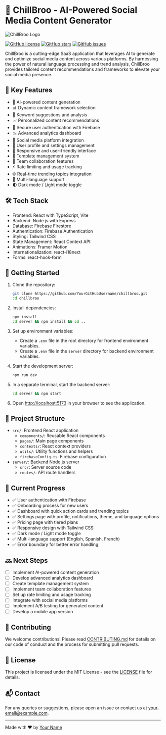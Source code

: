 # 🚀 ChillBroo - AI-Powered Social Media Content Generator

![ChillBroo Logo](https://your-logo-url-here.com/logo.png)

[![GitHub license](https://img.shields.io/github/license/YourGitHubUsername/chillbroo.svg)](https://github.com/YourGitHubUsername/chillbroo/blob/main/LICENSE)
[![GitHub stars](https://img.shields.io/github/stars/YourGitHubUsername/chillbroo.svg)](https://github.com/YourGitHubUsername/chillbroo/stargazers)
[![GitHub issues](https://img.shields.io/github/issues/YourGitHubUsername/chillbroo.svg)](https://github.com/YourGitHubUsername/chillbroo/issues)

ChillBroo is a cutting-edge SaaS application that leverages AI to generate and optimize social media content across various platforms. By harnessing the power of natural language processing and trend analysis, ChillBroo provides tailored content recommendations and frameworks to elevate your social media presence.

## 🌟 Key Features

- 🤖 AI-powered content generation
- 📊 Dynamic content framework selection
- 🔑 Keyword suggestions and analysis
- 📈 Personalized content recommendations
- 🔐 Secure user authentication with Firebase
- 📉 Advanced analytics dashboard
- 🔗 Social media platform integration
- 👤 User profile and settings management
- 🎨 Responsive and user-friendly interface
- 📝 Template management system
- 👥 Team collaboration features
- ⚡ Rate limiting and usage tracking
- 🌐 Real-time trending topics integration
- 🔄 Multi-language support
- 🌓 Dark mode / Light mode toggle

## 🛠️ Tech Stack

- Frontend: React with TypeScript, Vite
- Backend: Node.js with Express
- Database: Firebase Firestore
- Authentication: Firebase Authentication
- Styling: Tailwind CSS
- State Management: React Context API
- Animations: Framer Motion
- Internationalization: react-i18next
- Forms: react-hook-form

## 🚀 Getting Started

1. Clone the repository:
   ```bash
   git clone https://github.com/YourGitHubUsername/chillbroo.git
   cd chillbroo
   ```

2. Install dependencies:
   ```bash
   npm install
   cd server && npm install && cd ..
   ```

3. Set up environment variables:
   - Create a `.env` file in the root directory for frontend environment variables.
   - Create a `.env` file in the `server` directory for backend environment variables.

4. Start the development server:
   ```bash
   npm run dev
   ```

5. In a separate terminal, start the backend server:
   ```bash
   cd server && npm start
   ```

6. Open [http://localhost:5173](http://localhost:5173) in your browser to see the application.

## 📁 Project Structure

- `src/`: Frontend React application
  - `components/`: Reusable React components
  - `pages/`: Main page components
  - `contexts/`: React context providers
  - `utils/`: Utility functions and helpers
  - `firebaseConfig.ts`: Firebase configuration
- `server/`: Backend Node.js server
  - `src/`: Server source code
  - `routes/`: API route handlers

## 🎯 Current Progress

- ✅ User authentication with Firebase
- ✅ Onboarding process for new users
- ✅ Dashboard with quick action cards and trending topics
- ✅ Settings page with profile, notifications, theme, and language options
- ✅ Pricing page with tiered plans
- ✅ Responsive design with Tailwind CSS
- ✅ Dark mode / Light mode toggle
- ✅ Multi-language support (English, Spanish, French)
- ✅ Error boundary for better error handling

## 🔜 Next Steps

- [ ] Implement AI-powered content generation
- [ ] Develop advanced analytics dashboard
- [ ] Create template management system
- [ ] Implement team collaboration features
- [ ] Set up rate limiting and usage tracking
- [ ] Integrate with social media platforms
- [ ] Implement A/B testing for generated content
- [ ] Develop a mobile app version

## 🤝 Contributing

We welcome contributions! Please read [CONTRIBUTING.md](CONTRIBUTING.md) for details on our code of conduct and the process for submitting pull requests.

## 📄 License

This project is licensed under the MIT License - see the [LICENSE](LICENSE) file for details.

## 📬 Contact

For any queries or suggestions, please open an issue or contact us at [your-email@example.com](mailto:your-email@example.com).

---

Made with ❤️ by [Your Name](https://github.com/YourGitHubUsername)